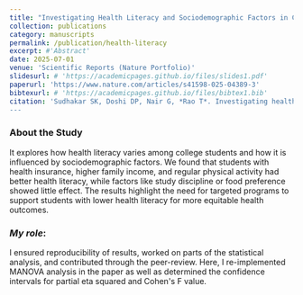 ```yaml
---
title: "Investigating Health Literacy and Sociodemographic Factors in College Students"
collection: publications
category: manuscripts
permalink: /publication/health-literacy
excerpt: #'Abstract'
date: 2025-07-01
venue: 'Scientific Reports (Nature Portfolio)'
slidesurl: # 'https://academicpages.github.io/files/slides1.pdf'
paperurl: 'https://www.nature.com/articles/s41598-025-04389-3'
bibtexurl: # 'https://academicpages.github.io/files/bibtex1.bib'
citation: 'Sudhakar SK, Doshi DP, Nair G, *Rao T*. Investigating health literacy and sociodemographic factors in college students. Scientific Reports. 2025 Jul 1;15(1):20455.
---
```


### About the Study
It explores how health literacy varies among college students and how it is influenced by sociodemographic factors. We found that students with health insurance, higher family income, and regular physical activity had better health literacy, while factors like study discipline or food preference showed little effect. The results highlight the need for targeted programs to support students with lower health literacy for more equitable health outcomes.

### *My role*: 
I ensured reproducibility of results, worked on parts of the statistical analysis, and contributed through the peer-review. Here, I re-implemented MANOVA analysis in the paper as well as determined the confidence intervals for partial eta squared and Cohen's F value. 
